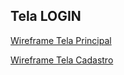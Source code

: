 ## Tela LOGIN

[Wireframe Tela Principal](https://prnt.sc/OBmbDg2Brdm4)

[Wireframe Tela Cadastro](https://prnt.sc/RHugiov2UN9q)
